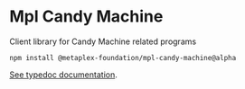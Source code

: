# Mpl Candy Machine

Client library for Candy Machine related programs

```shell
npm install @metaplex-foundation/mpl-candy-machine@alpha
```

[See typedoc documentation](https://mpl-candy-machine-js-docs.vercel.app/).
